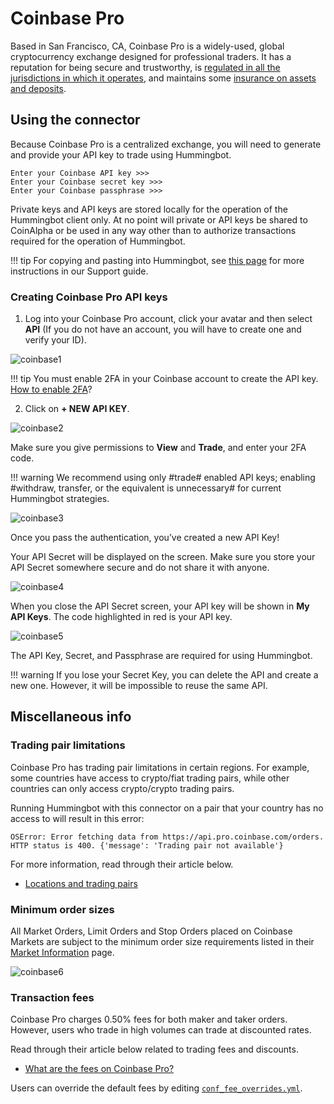 # Coinbase Pro

Based in San Francisco, CA, Coinbase Pro is a widely-used, global cryptocurrency exchange designed for professional traders. It has a reputation for being secure and trustworthy, is [regulated in all the jurisdictions in which it operates](https://www.coinbase.com/legal/insurance), and maintains some [insurance on assets and deposits](https://www.coinbase.com/legal/insurance).

## Using the connector

Because Coinbase Pro is a centralized exchange, you will need to generate and provide your API key to trade using Hummingbot.

```
Enter your Coinbase API key >>>
Enter your Coinbase secret key >>>
Enter your Coinbase passphrase >>>
```

Private keys and API keys are stored locally for the operation of the Hummingbot client only. At no point will private or API keys be shared to CoinAlpha or be used in any way other than to authorize transactions required for the operation of Hummingbot.

!!! tip
    For copying and pasting into Hummingbot, see [this page](https://hummingbot.zendesk.com/hc/en-us/articles/900004871203-Copy-and-paste-your-API-keys) for more instructions in our Support guide.

### Creating Coinbase Pro API keys

1. Log into your Coinbase Pro account, click your avatar and then select **API** (If you do not have an account, you will have to create one and verify your ID).

![coinbase1](/assets/img/coinbase1.png)

!!! tip
    You must enable 2FA in your Coinbase account to create the API key. [How to enable 2FA](https://support.coinbase.com/customer/en/portal/articles/1658338-how-do-i-set-up-2-factor-authentication-)?

2. Click on **+ NEW API KEY**.

![coinbase2](/assets/img/coinbase2.png)

Make sure you give permissions to **View** and **Trade**, and enter your 2FA code.

!!! warning
    We recommend using only #trade# enabled API keys; enabling #withdraw, transfer, or the equivalent is unnecessary# for current Hummingbot strategies.

![coinbase3](/assets/img/coinbase3.png)

Once you pass the authentication, you’ve created a new API Key!

Your API Secret will be displayed on the screen. Make sure you store your API Secret somewhere secure and do not share it with anyone.

![coinbase4](/assets/img/coinbase4.png)

When you close the API Secret screen, your API key will be shown in **My API Keys**. The code highlighted in red is your API key.

![coinbase5](/assets/img/coinbase5.png)

The API Key, Secret, and Passphrase are required for using Hummingbot.

!!! warning
    If you lose your Secret Key, you can delete the API and create a new one. However, it will be impossible to reuse the same API.

## Miscellaneous info

### Trading pair limitations

Coinbase Pro has trading pair limitations in certain regions. For example, some countries have access to crypto/fiat trading pairs, while other countries can only access crypto/crypto trading pairs.

Running Hummingbot with this connector on a pair that your country has no access to will result in this error:

```
OSError: Error fetching data from https://api.pro.coinbase.com/orders.
HTTP status is 400. {'message': 'Trading pair not available'}
```

For more information, read through their article below.

- [Locations and trading pairs](https://help.coinbase.com/en/pro/trading-and-funding/cryptocurrency-trading-pairs/locations-and-trading-pairs)

### Minimum order sizes

All Market Orders, Limit Orders and Stop Orders placed on Coinbase Markets are subject to the minimum order size requirements listed in their [Market Information](https://pro.coinbase.com/markets) page.

![coinbase6](/assets/img/coinbase6.png)

### Transaction fees

Coinbase Pro charges 0.50% fees for both maker and taker orders. However, users who trade in high volumes can trade at discounted rates.

Read through their article below related to trading fees and discounts.

- [What are the fees on Coinbase Pro?](https://help.coinbase.com/en/pro/trading-and-funding/trading-rules-and-fees/fees.html)

Users can override the default fees by editing [`conf_fee_overrides.yml`](/operation/override-fees/).
